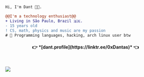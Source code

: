 ##

```diff
Hi, I'm Dant 👩‍💻.

@@I'm a technology enthusiast@@
+ Living in São Paulo, Brazil 🇧🇷.
- 15 years old
! CS, math, physics and music are my passion
# 📖 Programming languages, hacking, arch linux user btw
```

<h4 style="display: inline_block; text-align: center">👉 *[dant.profile](https://linktr.ee/0xDantas)* 👈</h4>

<Youre doing great>
<Good things will come to you>
<Drink water and stay awesome>

<SECRET GUEST BOOK>
<ooooooooooooooooo>
<ooooooooooooooooo>

##

<div style="display: inline_block"><br>
    <img align="center" src="https://github.com/dantsec/dantsec/blob/output/github-contribution-grid-snake.svg">
</div>  
